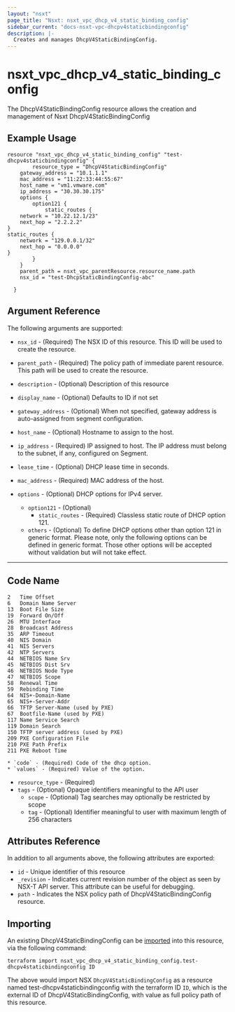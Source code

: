 ```yaml
---
layout: "nsxt"
page_title: "Nsxt: nsxt_vpc_dhcp_v4_static_binding_config"
sidebar_current: "docs-nsxt-vpc-dhcpv4staticbindingconfig"
description: |-
  Creates and manages DhcpV4StaticBindingConfig.
---
```


<!--
    Copyright 2023 VMware, Inc.
    SPDX-License-Identifier: Mozilla Public License 2.0
-->

# nsxt_vpc_dhcp_v4_static_binding_config

The DhcpV4StaticBindingConfig resource allows the creation and management of Nsxt DhcpV4StaticBindingConfig

## Example Usage
```hcl
resource "nsxt_vpc_dhcp_v4_static_binding_config" "test-dhcpv4staticbindingconfig" {
    	resource_type = "DhcpV4StaticBindingConfig"
	gateway_address = "10.1.1.1"
	mac_address = "11:22:33:44:55:67"
	host_name = "vm1.vmware.com"
	ip_address = "30.30.30.175"
	options {
		option121 {
			static_routes {
	network = "10.22.12.1/23"
	next_hop = "2.2.2.2"
}
static_routes {
	network = "129.0.0.1/32"
	next_hop = "0.0.0.0"
}
		}
	}
	parent_path = nsxt_vpc_parentResource.resource_name.path
	nsx_id = "test-DhcpStaticBindingConfig-abc"

  }
```

## Argument Reference

The following arguments are supported:

* `nsx_id` - (Required) The NSX ID of this resource. This ID will be used to create the resource.
* `parent_path` - (Required) The policy path of immediate parent resource. This path will be used to create the resource.
* `description` - (Optional) Description of this resource
* `display_name` - (Optional) Defaults to ID if not set
* `gateway_address` - (Optional) When not specified, gateway address is auto-assigned from segment
configuration.

* `host_name` - (Optional) Hostname to assign to the host.

* `ip_address` - (Required) IP assigned to host. The IP address must belong to the subnet, if any,
configured on Segment.

* `lease_time` - (Optional) DHCP lease time in seconds.

* `mac_address` - (Required) MAC address of the host.

* `options` - (Optional) DHCP options for IPv4 server.
  * `option121` - (Optional) 
    * `static_routes` - (Required) Classless static route of DHCP option 121.
  * `others` - (Optional) To define DHCP options other than option 121 in generic format.
Please note, only the following options can be defined in generic
format. Those other options will be accepted without validation
but will not take effect.
--------------------------
  Code    Name
--------------------------
    2   Time Offset
    6   Domain Name Server
    13  Boot File Size
    19  Forward On/Off
    26  MTU Interface
    28  Broadcast Address
    35  ARP Timeout
    40  NIS Domain
    41  NIS Servers
    42  NTP Servers
    44  NETBIOS Name Srv
    45  NETBIOS Dist Srv
    46  NETBIOS Node Type
    47  NETBIOS Scope
    58  Renewal Time
    59  Rebinding Time
    64  NIS+-Domain-Name
    65  NIS+-Server-Addr
    66  TFTP Server-Name (used by PXE)
    67  Bootfile-Name (used by PXE)
    117 Name Service Search
    119 Domain Search
    150 TFTP server address (used by PXE)
    209 PXE Configuration File
    210 PXE Path Prefix
    211 PXE Reboot Time

    * `code` - (Required) Code of the dhcp option.
    * `values` - (Required) Value of the option.
* `resource_type` - (Required) 
* `tags` - (Optional) Opaque identifiers meaningful to the API user
  * `scope` - (Optional) Tag searches may optionally be restricted by scope
  * `tag` - (Optional) Identifier meaningful to user with maximum length of 256 characters

## Attributes Reference

In addition to all arguments above, the following attributes are exported:

* `id` -  Unique identifier of this resource
* `_revision` -  Indicates current revision number of the object as seen by NSX-T API server. This attribute can be useful for debugging.
* `path` - Indicates the NSX policy path of DhcpV4StaticBindingConfig resource.

## Importing

An existing DhcpV4StaticBindingConfig can be [imported][docs-import] into this resource, via the following command:

[docs-import]: https://www.terraform.io/cli/import

```hcl
terraform import nsxt_vpc_dhcp_v4_static_binding_config.test-dhcpv4staticbindingconfig ID
```

The above would import NSX `DhcpV4StaticBindingConfig` as a resource named test-dhcpv4staticbindingconfig with the terraform ID `ID`, 
which is the external ID of DhcpV4StaticBindingConfig, with value as full policy path of this resource.
